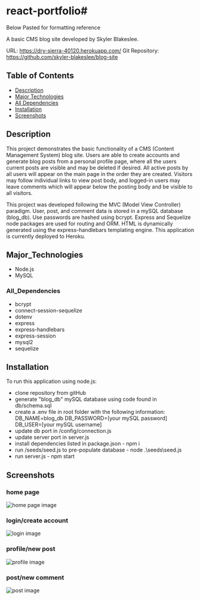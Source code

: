 # react-portfolio#

Below Pasted for formatting reference

A basic CMS blog site developed by Skyler Blakeslee.

URL: https://dry-sierra-40120.herokuapp.com/
Git Repository: https://github.com/skyler-blakeslee/blog-site

## Table of Contents
- [Description](#description)
- [Major Technologies](#major_technologies)
- [All Dependencies](#all_dependencies)
- [Installation](#installation)
- [Screenshots](#screenshots)


## Description

This project demonstrates the basic functionality of a CMS (Content Management System) blog site. Users are able to create accounts and generate blog posts from a personal profile page, where all the users current posts are visible and may be deleted if desired. All active posts by all users will appear on the main page in the order they are created. Visitors may follow individual links to view post body, and logged-in users may leave comments which will appear below the posting body and be visible to all visitors.

This project was developed following the MVC (Model View Controller) paradigm. User, post, and comment data is stored in a mySQL database  (blog_db). Use passwords are hashed using bcrypt. Express and Sequelize node packages are used for routing and ORM. HTML is dynamically generated using the express-handlebars templating engine. This application is currently deployed to Heroku.

## Major_Technologies

- Node.js
- MySQL

### All_Dependencies

- bcrypt
- connect-session-sequelize
- dotenv
- express
- express-handlebars
- express-session
- mysql2
- sequelize

## Installation

To run this application using node.js:

- clone repository from gitHub
- generate "blog_db" mySQL database using code found in db/schema.sql
- create a .env file in root folder with the following information:
    DB_NAME=blog_db
    DB_PASSWORD=[your mySQL password]
    DB_USER=[your mySQL username]
- update db port in /config/connection.js
- update server port in server.js
- install dependencies listed in package.json - npm i
- run /seeds/seed.js to pre-populate database - node .\seeds\seed.js
- run server.js - npm start

## Screenshots

### home page
![home page image](./images/blog-home.png)

### login/create account
![login image](./images/login-create-account.png)

### profile/new post
![profile image](./images/blog-profile.png)

### post/new comment
![post image](./images/blog-post.png)
